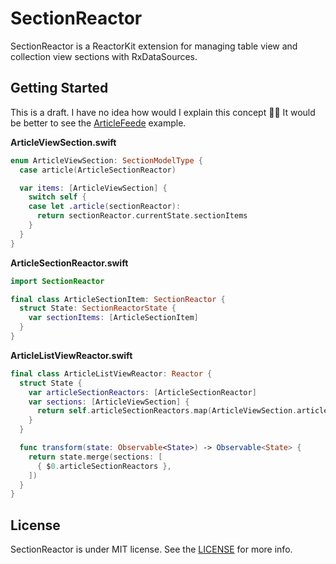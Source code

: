 # SectionReactor

SectionReactor is a ReactorKit extension for managing table view and collection view sections with RxDataSources.

## Getting Started

This is a draft. I have no idea how would I explain this concept 🤦‍♂️ It would be better to see the [ArticleFeede](https://github.com/devxoul/SectionReactor/tree/master/Examples/ArticleFeed) example.

**ArticleViewSection.swift**

```swift
enum ArticleViewSection: SectionModelType {
  case article(ArticleSectionReactor)

  var items: [ArticleViewSection] {
    switch self {
    case let .article(sectionReactor):
      return sectionReactor.currentState.sectionItems
    }
  }
}
```

**ArticleSectionReactor.swift**

```swift
import SectionReactor

final class ArticleSectionItem: SectionReactor {
  struct State: SectionReactorState {
    var sectionItems: [ArticleSectionItem]
  }
}
```

**ArticleListViewReactor.swift**

```swift
final class ArticleListViewReactor: Reactor {
  struct State {
    var articleSectionReactors: [ArticleSectionReactor]
    var sections: [ArticleViewSection] {
      return self.articleSectionReactors.map(ArticleViewSection.article)
    }
  }

  func transform(state: Observable<State>) -> Observable<State> {
    return state.merge(sections: [
      { $0.articleSectionReactors },
    ])
  }
}
```

## License

SectionReactor is under MIT license. See the [LICENSE](LICENSE) for more info.
